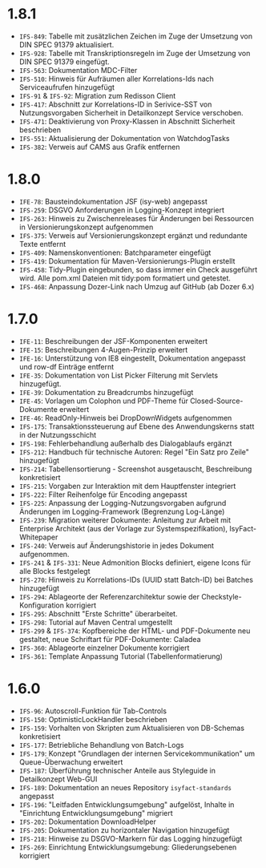 # 1.8.1
- `IFS-849`: Tabelle mit zusätzlichen Zeichen im Zuge der Umsetzung von DIN SPEC 91379 aktualisiert.
- `IFS-928`: Tabelle mit Transkriptionsregeln im Zuge der Umsetzung von DIN SPEC 91379 eingefügt.
- `IFS-563`: Dokumentation MDC-Filter
- `IFS-510`: Hinweis für Aufräumen aller Korrelations-Ids nach Serviceaufrufen hinzugefügt
- `IFS-91` & `IFS-92`: Migration zum Redisson Client
- `IFS-417`: Abschnitt zur Korrelations-ID in Serivice-SST von Nutzungsvorgaben Sicherheit in Detailkonzept Service verschoben.
- `IFS-471`: Deaktivierung von Proxy-Klassen in Abschnitt Sicherheit beschrieben
- `IFS-551`: Aktualisierung der Dokumentation von WatchdogTasks
- `IFS-382`: Verweis auf CAMS aus Grafik entfernen

# 1.8.0
- `IFE-78`: Bausteindokumentation JSF (isy-web) angepasst
- `IFS-259`: DSGVO Anforderungen in Logging-Konzept integriert
- `IFS-263`: Hinweis zu Zwischenreleases für Änderungen bei Ressourcen in Versionierungskonzept aufgenommen
- `IFS-375`: Verweis auf Versionierungskonzept ergänzt und redundante Texte entfernt
- `IFS-409`: Namenskonventionen: Batchparameter eingefügt
- `IFS-419`: Dokumentation für Maven-Versionierungs-Plugin erstellt
- `IFS-458`: Tidy-Plugin eingebunden, so dass immer ein Check ausgeführt wird. Alle pom.xml Dateien mit tidy:pom formatiert und getestet.
- `IFS-468`: Anpassung Dozer-Link nach Umzug auf GitHub (ab Dozer 6.x)

# 1.7.0
- `IFE-11`: Beschreibungen der JSF-Komponenten erweitert
- `IFE-15`: Beschreibungen 4-Augen-Prinzip erweitert
- `IFE-16`: Unterstützung von IE8 eingestellt, Dokumentation angepasst und row-df Einträge entfernt
- `IFE-35`: Dokumentation von List Picker Filterung mit Servlets hinzugefügt.
- `IFE-39`: Dokumentation zu Breadcrumbs hinzugefügt
- `IFE-45`: Vorlagen um Colophon und PDF-Theme für Closed-Source-Dokumente erweitert
- `IFE-46`: ReadOnly-Hinweis bei DropDownWidgets aufgenommen
- `IFS-175`: Transaktionssteuerung auf Ebene des Anwendungskerns statt in der Nutzungsschicht
- `IFS-198`: Fehlerbehandlung außerhalb des Dialogablaufs ergänzt
- `IFS-212`: Handbuch für technische Autoren: Regel "Ein Satz pro Zeile" hinzugefügt
- `IFS-214`: Tabellensortierung - Screenshot ausgetauscht, Beschreibung konkretisiert
- `IFS-215`: Vorgaben zur Interaktion mit dem Hauptfenster integriert
- `IFS-222`: Filter Reihenfolge für Encoding angepasst
- `IFS-225`: Anpassung der Logging-Nutzungsvorgaben aufgrund Änderungen im Logging-Framework (Begrenzung Log-Länge)
- `IFS-239`: Migration weiterer Dokumente: Anleitung zur Arbeit mit Enterprise Architekt (aus der Vorlage zur Systemspezifikation), IsyFact-Whitepaper
- `IFS-240`: Verweis auf Änderungshistorie in jedes Dokument aufgenommen.
- `IFS-241` & `IFS-331`: Neue Admonition Blocks definiert, eigene Icons für alle Blocks festgelegt
- `IFS-270`: Hinweis zu Korrelations-IDs (UUID statt Batch-ID) bei Batches hinzugefügt
- `IFS-294`: Ablageorte der Referenzarchitektur sowie der Checkstyle-Konfiguration korrigiert
- `IFS-295`: Abschnitt "Erste Schritte" überarbeitet.
- `IFS-298`: Tutorial auf Maven Central umgestellt
- `IFS-299` & `IFS-374`: Kopfbereiche der HTML- und PDF-Dokumente neu gestaltet, neue Schriftart für PDF-Dokumente: Caladea 
- `IFS-360`: Ablageorte einzelner Dokumente korrigiert
- `IFS-361`: Template Anpassung Tutorial (Tabellenformatierung)

# 1.6.0
- `IFS-96`: Autoscroll-Funktion für Tab-Controls
- `IFS-150`: OptimisticLockHandler beschrieben
- `IFS-159`: Vorhalten von Skripten zum Aktualisieren von DB-Schemas konkretisiert 
- `IFS-177`: Betriebliche Behandlung von Batch-Logs
- `IFS-179`: Konzept "Grundlagen der internen Servicekommunikation" um Queue-Überwachung erweitert
- `IFS-187`: Überführung technischer Anteile aus Styleguide in Detailkonzept Web-GUI
- `IFS-189`: Dokumentation an neues Repository `isyfact-standards` angepasst
- `IFS-196`: "Leitfaden Entwicklungsumgebung" aufgelöst, Inhalte in "Einrichtung Entwicklungsumgebung" migriert
- `IFS-202`: Dokumentation DownloadHelper
- `IFS-205`: Dokumentation zu horizontaler Navigation hinzugefügt
- `IFS-218`: Hinweise zu DSGVO-Markern für das Logging hinzugefügt
- `IFS-269`: Einrichtung Entwicklungsumgebung: Gliederungsebenen korrigiert
